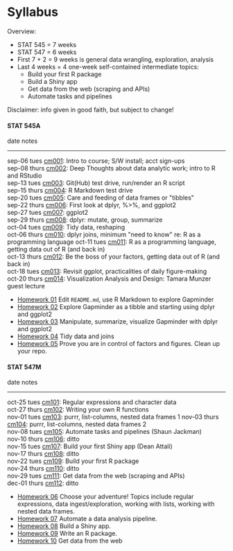 # Syllabus



Overview:

  * STAT 545 = 7 weeks
  * STAT 547 = 6 weeks
  * First 7 + 2 = 9 weeks is general data wrangling, exploration, analysis
  * Last 4 weeks = 4 one-week self-contained intermediate topics:
    - Build your first R package
    - Build a Shiny app
    - Get data from the web (scraping and APIs)
    - Automate tasks and pipelines

Disclaimer: info given in good faith, but subject to change!

<!-- unholy hack to make following two tables less wide and the same wide -->
<style type="text/css">
table {
   max-width: 50%;
}
</style>

#### STAT 545A


date           notes                                                                                                                   
-------------  ------------------------------------------------------------------------------------------------------------------------
sep-06 tues    <a href="cm001_course-intro-sw-install-account-signup.html">cm001</a>: Intro to course; S/W install; acct sign-ups      
sep-08 thurs   <a href="cm002_r-rstudio-intro.html">cm002</a>: Deep Thoughts about data analytic work; intro to R and RStudio          
sep-13 tues    <a href="cm003_render-git-github-test-drive.html">cm003</a>: Git(Hub) test drive, run/render an R script                
sep-15 thurs   <a href="cm004_claim-repo-test-drive-rmd.html">cm004</a>: R Markdown test drive                                         
sep-20 tues    <a href="cm005_tidyverse-tibbles.html">cm005</a>: Care and feeding of data frames or "tibbles"                          
sep-22 thurs   <a href="cm006_tibbles-dplyr-ggplot2.html">cm006</a>: First look at dplyr, %>%, and ggplot2                             
sep-27 tues    <a href="cm007_ggplot2.html">cm007</a>: ggplot2                                                                         
sep-29 thurs   <a href="cm008_dplyr-single-table.html">cm008</a>: dplyr: mutate, group, summarize                                      
oct-04 tues    <a href="cm009_tidy-data.html">cm009</a>: Tidy data, reshaping                                                          
oct-06 thurs   <a href="cm010_joins-r-programming.html">cm010</a>: dplyr joins, minimum "need to know" re: R as a programming language 
oct-11 tues    <a href="cm011_r-programming-file-io.html">cm011</a>: R as a programming language, getting data out of R (and back in)  
oct-13 thurs   <a href="cm012_file-io-factors.html">cm012</a>: Be the boss of your factors, getting data out of R (and back in)        
oct-18 tues    <a href="cm013_ggplot2-continued.html">cm013</a>: Revisit ggplot, practicalities of daily figure-making                 
oct-20 thurs   <a href="cm014_munzner-guest-lecture.html">cm014</a>: Visualization Analysis and Design: Tamara Munzer guest lecture    

  * [Homework 01](hw01_edit-README.html) Edit `README.md`, use R Markdown to explore Gapminder
  * [Homework 02](hw02_explore-gapminder-dplyr.html) Explore Gapminder as a tibble and starting using dplyr and ggplot2
  * [Homework 03](hw03_dplyr-and-more-ggplot2.html) Manipulate, summarize, visualize Gapminder with dplyr and ggplot2
  * [Homework 04](hw04_tidy-data-joins.html) Tidy data and joins
  * [Homework 05](hw05_factor-figure-boss-repo-hygiene.html) Prove you are in control of factors and figures. Clean up your repo.

#### STAT 547M


date           notes                                                                                             
-------------  --------------------------------------------------------------------------------------------------
oct-25 tues    <a href="cm101_character-data-regex.html">cm101</a>: Regular expressions and character data       
oct-27 thurs   <a href="cm102_writing-functions.html">cm102</a>: Writing your own R functions                    
nov-01 tues    <a href="cm103_list-inspection-mapping.html">cm103</a>: purrr, list-columns, nested data frames 1 
nov-03 thurs   <a href="cm104_lists-and-data-frames.html">cm104</a>: purrr, list-columns, nested data frames 2   
nov-08 tues    <a href="cm105_automation-and-make.html">cm105</a>: Automate tasks and pipelines (Shaun Jackman)  
nov-10 thurs   <a href="cm106_automation-and-make.html">cm106</a>: ditto                                         
nov-15 tues    <a href="cm107_shiny-apps.html">cm107</a>: Build your first Shiny app (Dean Attali)               
nov-17 thurs   <a href="cm108_shiny-apps.html">cm108</a>: ditto                                                  
nov-22 tues    <a href="cm109_packages.html">cm109</a>: Build your first R package                               
nov-24 thurs   <a href="cm110_packages.html">cm110</a>: ditto                                                    
nov-29 tues    <a href="cm111_webdata.html">cm111</a>: Get data from the web (scraping and APIs)                 
dec-01 thurs   <a href="cm112_webdata.html">cm112</a>: ditto                                                     

  * [Homework 06](hw06_data-wrangling-conclusion.html) Choose your adventure! Topics include regular expressions, data ingest/exploration, working with lists, working with nested data frames.
  * [Homework 07](hw07_automation.html) Automate a data analysis pipeline.
  * [Homework 08](hw08_shiny.html) Build a Shiny app.
  * [Homework 09](hw09_package.html) Write an R package.
  * [Homework 10](hw10_data-from-web.html) Get data from the web
